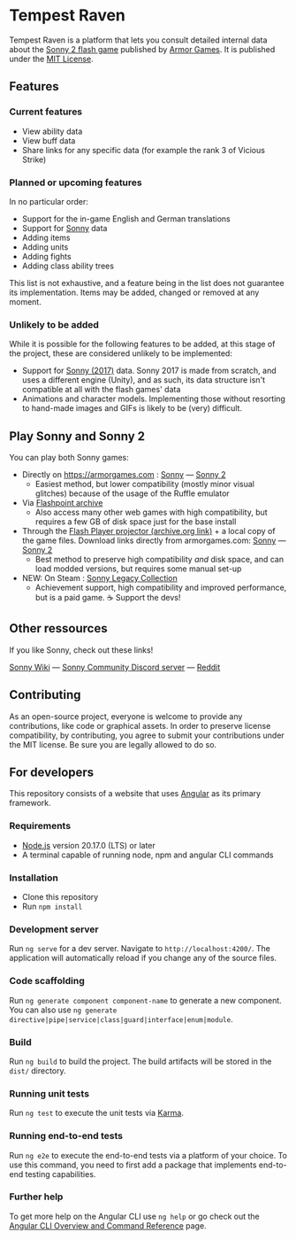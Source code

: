 # Tempest Raven

Tempest Raven is a platform that lets you consult detailed internal data about the [Sonny 2 flash game](https://armorgames.com/play/2900/sonny-2) published by [Armor Games](https://armorgames.com/). It is published under the [MIT License](./LICENSE.txt).

## Features

### Current features

- View ability data
- View buff data
- Share links for any specific data (for example the rank 3 of Vicious Strike)

### Planned or upcoming features

In no particular order:
- Support for the in-game English and German translations
- Support for [Sonny](https://armorgames.com/play/505/sonny) data
- Adding items
- Adding units
- Adding fights
- Adding class ability trees

This list is not exhaustive, and a feature being in the list does not guarantee its implementation. Items may be added, changed or removed at any moment.

### Unlikely to be added

While it is possible for the following features to be added, at this stage of the project, these are considered unlikely to be implemented:

- Support for [Sonny (2017)](https://store.steampowered.com/app/586750/Sonny/) data. Sonny 2017 is made from scratch, and uses a different engine (Unity), and as such, its data structure isn't compatible at all with the flash games' data
- Animations and character models. Implementing those without resorting to hand-made images and GIFs is likely to be (very) difficult. 

## Play Sonny and Sonny 2

You can play both Sonny games:
- Directly on https://armorgames.com : [Sonny](https://armorgames.com/play/505/sonny) — [Sonny 2](https://armorgames.com/play/2900/sonny-2)
  - Easiest method, but lower compatibility (mostly minor visual glitches) because of the usage of the Ruffle emulator
- Via [Flashpoint archive](https://flashpointarchive.org/)
  - Also access many other web games with high compatibility, but requires a few GB of disk space just for the base install
- Through the [Flash Player projector (archive.org link)](https://archive.org/details/flashplayer32_0r0_363_win_sa) + a local copy of the game files. Download links directly from armorgames.com: [Sonny](https://cache.armorgames.com/files/games/sonny-505.swf) — [Sonny 2](https://cache.armorgames.com/files/games/sonny-2-2900.swf)
  - Best method to preserve high compatibility *and* disk space, and can load modded versions, but requires some manual set-up
- NEW: On Steam : [Sonny Legacy Collection](https://store.steampowered.com/app/2757720/Sonny_Legacy_Collection/)
  - Achievement support, high compatibility and improved performance, but is a paid game. ☕ Support the devs!

## Other ressources

If you like Sonny, check out these links!

[Sonny Wiki](https://sonny.fandom.com/wiki/Sonny_Wiki) — [Sonny Community Discord server](https://discord.gg/nkn5g6KEBF) — [Reddit](https://www.reddit.com/r/Sonny/)

## Contributing

As an open-source project, everyone is welcome to provide any contributions, like code or graphical assets. In order to preserve license compatibility, by contributing, you agree to submit your contributions under the MIT license. Be sure you are legally allowed to do so.

## For developers

This repository consists of a website that uses [Angular](https://angular.dev/) as its primary framework.

### Requirements

- [Node.js](https://nodejs.org) version 20.17.0 (LTS) or later
- A terminal capable of running node, npm and angular CLI commands

### Installation

- Clone this repository
- Run `npm install`

### Development server

Run `ng serve` for a dev server. Navigate to `http://localhost:4200/`. The application will automatically reload if you change any of the source files.

### Code scaffolding

Run `ng generate component component-name` to generate a new component. You can also use `ng generate directive|pipe|service|class|guard|interface|enum|module`.

### Build

Run `ng build` to build the project. The build artifacts will be stored in the `dist/` directory.

### Running unit tests

Run `ng test` to execute the unit tests via [Karma](https://karma-runner.github.io).

### Running end-to-end tests

Run `ng e2e` to execute the end-to-end tests via a platform of your choice. To use this command, you need to first add a package that implements end-to-end testing capabilities.

### Further help

To get more help on the Angular CLI use `ng help` or go check out the [Angular CLI Overview and Command Reference](https://angular.io/cli) page.

